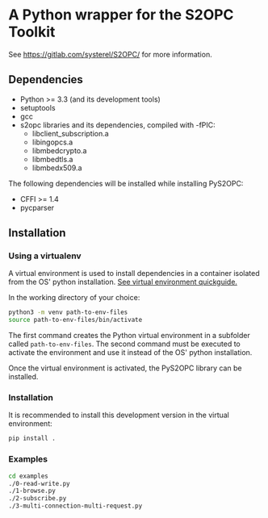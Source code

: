 # A Python wrapper for the S2OPC Toolkit

See https://gitlab.com/systerel/S2OPC/ for more information.


## Dependencies

- Python >= 3.3 (and its development tools)
- setuptools
- gcc
- s2opc libraries and its dependencies, compiled with -fPIC:
  - libclient_subscription.a
  - libingopcs.a
  - libmbedcrypto.a
  - libmbedtls.a
  - libmbedx509.a

The following dependencies will be installed while installing PyS2OPC:
- CFFI >= 1.4
- pycparser

## Installation

### Using a virtualenv

A virtual environment is used to install dependencies in a container isolated from the OS' python installation.
[See virtual environment quickguide.](https://docs.python.org/3/tutorial/venv.html)

In the working directory of your choice:

```bash
python3 -m venv path-to-env-files
source path-to-env-files/bin/activate
```

The first command creates the Python virtual environment in a subfolder called `path-to-env-files`.
The second command must be executed to activate the environment and use it instead of the OS' python installation.

Once the virtual environment is activated, the PyS2OPC library can be installed.


### Installation

It is recommended to install this development version in the virtual environment:

```bash
pip install .
```


### Examples

```bash
cd examples
./0-read-write.py
./1-browse.py
./2-subscribe.py
./3-multi-connection-multi-request.py
```
